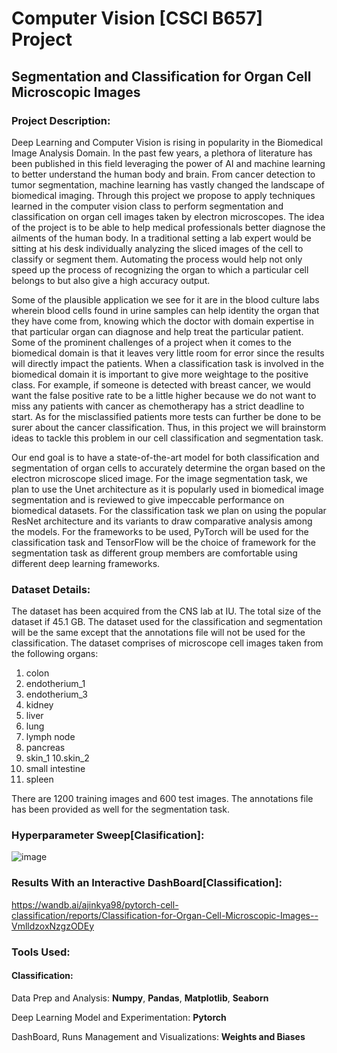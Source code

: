 # Computer Vision [CSCI B657] Project
## Segmentation and Classification for Organ Cell Microscopic Images
### Project Description:
Deep Learning and Computer Vision is rising in popularity in the Biomedical Image Analysis Domain. In the past few years, a plethora of literature has been published in this field leveraging the power of AI and machine learning to better understand the human body and brain. From cancer detection to tumor segmentation, machine learning has vastly changed the landscape of biomedical imaging. Through this project we propose to apply techniques learned in the computer vision class to perform segmentation and classification on organ cell images taken by electron microscopes. The idea of the project is to be able to help medical professionals better diagnose the ailments of the human body. In a traditional setting a lab expert would be sitting at his desk individually analyzing the sliced images of the cell to classify or segment them. Automating the process would help not only speed up the process of recognizing the organ to which a particular cell belongs to but also give a high accuracy output.

Some of the plausible application we see for it are in the blood culture labs wherein blood cells found in urine samples can help identity the organ that they have come from, knowing which the doctor with domain expertise in that particular organ can diagnose and help treat the particular patient. Some of the prominent challenges of a project when it comes to the biomedical domain is that it leaves very little room for error since the results will directly impact the patients. When a classification task is involved in the biomedical domain it is important to give more weightage to the positive class. For example, if someone is detected with breast cancer, we would want the false positive rate to be a little higher because we do not want to miss any patients with cancer as chemotherapy has a strict deadline to start. As for the misclassified patients more tests can further be done to be surer about the cancer classification. Thus, in this project we will brainstorm ideas to tackle this problem in our cell classification and segmentation task.

Our end goal is to have a state-of-the-art model for both classification and segmentation of organ cells to accurately determine the organ based on the electron microscope sliced image. For the image segmentation task, we plan to use the Unet architecture as it is popularly used in biomedical image segmentation and is reviewed to give impeccable performance on biomedical datasets. For the classification task we plan on using the popular ResNet architecture and its variants to draw comparative analysis among the models. For the frameworks to be used, PyTorch will be used for the classification task and TensorFlow will be the choice of framework for the segmentation task as different group members are comfortable using different deep learning frameworks.
### Dataset Details:
The dataset has been acquired from the CNS lab at IU. The total size of the dataset if 45.1 GB. The dataset used for the classification and segmentation will be the same except that the annotations file will not be used for the classification. The dataset comprises of microscope cell images taken from the following organs:

1. colon
2. endotherium_1
3. endotherium_3
4. kidney
5. liver
6. lung
7. lymph node
8. pancreas
9. skin_1
10.skin_2
11. small intestine
12. spleen

There are 1200 training images and 600 test images. The annotations file has been provided as well for the segmentation task.
### Hyperparameter Sweep[Clasification]:
![image](https://user-images.githubusercontent.com/32778343/161443938-06e19bee-6347-4d15-b2ff-93132e029669.png)

### Results With an Interactive DashBoard[Classification]:
https://wandb.ai/ajinkya98/pytorch-cell-classification/reports/Classification-for-Organ-Cell-Microscopic-Images--VmlldzoxNzgzODEy

### Tools Used:
#### Classification:

Data Prep and Analysis: <b>Numpy</b>, <b>Pandas</b>, <b>Matplotlib</b>, <b>Seaborn</b>

Deep Learning Model and Experimentation: <b>Pytorch</b>

DashBoard, Runs Management and Visualizations: <b>Weights and Biases</b>
